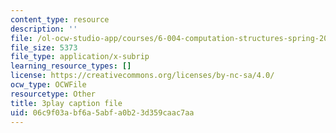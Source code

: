 ```yaml
---
content_type: resource
description: ''
file: /ol-ocw-studio-app/courses/6-004-computation-structures-spring-2017/06c9f03abf6a5abfa0b23d359caac7aa_Bzqpuuoq4bI.vtt
file_size: 5373
file_type: application/x-subrip
learning_resource_types: []
license: https://creativecommons.org/licenses/by-nc-sa/4.0/
ocw_type: OCWFile
resourcetype: Other
title: 3play caption file
uid: 06c9f03a-bf6a-5abf-a0b2-3d359caac7aa
---
```

